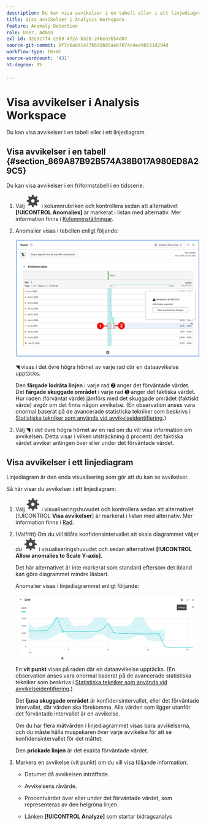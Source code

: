 ```yaml
---
description: Du kan visa avvikelser i en tabell eller i ett linjediagram.
title: Visa avvikelser i Analysis Workspace
feature: Anomaly Detection
role: User, Admin
exl-id: 32edc7f4-c9b9-472a-b328-246ea5b54d07
source-git-commit: 8f7c6a0d1477b599b05aeb7b74c4ee96531d294d
workflow-type: tm+mt
source-wordcount: '431'
ht-degree: 0%

---
```


# Visa avvikelser i Analysis Workspace

Du kan visa avvikelser i en tabell eller i ett linjediagram.

## Visa avvikelser i en tabell {#section_869A87B92B574A38B017A980ED8A29C5}

Du kan visa avvikelser i en friformstabell i en tidsserie.

1. Välj ![Inställning](/help/assets/icons/Setting.svg) i kolumnrubriken och kontrollera sedan att alternativet **[!UICONTROL Anomalies]** är markerat i listan med alternativ. Mer information finns i [Kolumninställningar](/help/analyze/analysis-workspace/visualizations/freeform-table/column-row-settings/column-settings.md).

1. Anomalier visas i tabellen enligt följande:

   ![Anomalier upptäcktes](assets/anomaly-detected.png)

   ◥ visas i det övre högra hörnet av varje rad där en dataavvikelse upptäcks.

   Den **färgade lodräta linjen** i varje rad ➋ anger det förväntade värdet. Det **färgade skuggade området** i varje rad ➊ anger det faktiska värdet. Hur raden (förväntat värde) jämförs med det skuggade området (faktiskt värde) avgör om det finns någon avvikelse. (En observation anses vara onormal baserat på de avancerade statistiska tekniker som beskrivs i [Statistiska tekniker som används vid avvikelseidentifiering](/help/analyze/analysis-workspace/c-anomaly-detection/statistics-anomaly-detection.md).)

1. Välj ◥ i det övre högra hörnet av en rad om du vill visa information om avvikelsen. Detta visar i vilken utsträckning (i procent) det faktiska värdet avviker antingen över eller under det förväntade värdet.

## Visa avvikelser i ett linjediagram

Linjediagram är den enda visualisering som gör att du kan se avvikelser.

Så här visar du avvikelser i ett linjediagram:

1. Välj ![Inställning](/help/assets/icons/Setting.svg) i visualiseringshuvudet och kontrollera sedan att alternativet [!UICONTROL **Visa avvikelser**] är markerat i listan med alternativ. Mer information finns i [Rad](/help/analyze/analysis-workspace/visualizations/line.md).

1. (Valfritt) Om du vill tillåta konfidensintervallet att skala diagrammet väljer du ![Inställning](/help/assets/icons/Setting.svg) i visualiseringshuvudet och sedan alternativet **[!UICONTROL Allow anomalies to Scale Y-axis]**.

   Det här alternativet är inte markerat som standard eftersom det ibland kan göra diagrammet mindre läsbart.

   Anomalier visas i linjediagrammet enligt följande:

   ![Analysen upptäckte radvisualisering](assets/anomaly-detected-line.gif)

   En **vit punkt** visas på raden där en dataavvikelse upptäcks. (En observation anses vara onormal baserat på de avancerade statistiska tekniker som beskrivs i [Statistiska tekniker som används vid avvikelseidentifiering](/help/analyze/analysis-workspace/c-anomaly-detection/statistics-anomaly-detection.md).)

   Det **ljusa skuggade området** är konfidensintervallet, eller det förväntade intervallet, där värden ska förekomma. Alla värden som ligger utanför det förväntade intervallet är en avvikelse.

   Om du har flera mätvärden i linjediagrammet visas bara avvikelserna, och du måste hålla muspekaren över varje avvikelse för att se konfidensintervallet för det måttet.

   Den **prickade linjen** är det exakta förväntade värdet.

1. Markera en avvikelse (vit punkt) om du vill visa följande information:

   * Datumet då avvikelsen inträffade.

   * Avvikelsens råvärde.

   * Procentvärdet över eller under det förväntade värdet, som representeras av den helgröna linjen.

   * Länken **[!UICONTROL Analyze]** som startar bidragsanalys






